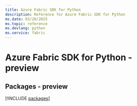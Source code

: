 ```yaml
---
title: Azure Fabric SDK for Python
description: Reference for Azure Fabric SDK for Python
ms.date: 03/20/2025
ms.topic: reference
ms.devlang: python
ms.service: fabric
---
```

# Azure Fabric SDK for Python - preview
## Packages - preview
[!INCLUDE [packages](fabric-index.md)]